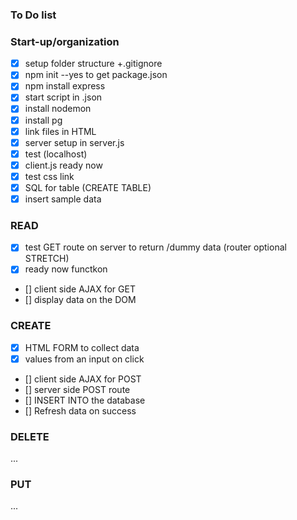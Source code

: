 ### To Do list

### Start-up/organization
- [x] setup folder structure +.gitignore
- [x] npm init --yes to get package.json
- [x] npm install express 
- [x] start script in .json
- [x] install nodemon
- [x] install pg
- [x] link files in HTML
- [x] server setup in server.js
- [x] test (localhost)
- [x] client.js ready now
- [x] test css link
- [x] SQL for table (CREATE TABLE) 
- [x] insert sample data

### READ
- [x] test GET route on server to return /dummy data (router optional STRETCH)
- [x] ready now functkon
- [] client side AJAX for GET
- [] display data on the DOM

### CREATE
- [x] HTML FORM to collect data
- [x] values from an input on click
- [] client side AJAX for POST 
- [] server side POST route
- [] INSERT INTO the database
- [] Refresh data on success

### DELETE
...

### PUT
...